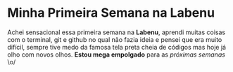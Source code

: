 # Minha Primeira Semana na Labenu 

   Achei sensacional essa primeira semana na **Labenu**, aprendi muitas coisas com o terminal,    git e github no qual não fazia ideia e pensei que era muito difícil, sempre tive medo da famosa tela preta cheia de códigos mas hoje já olho com novos olhos. **Estou mega empolgado** para as *próximas semanas* \o/ 